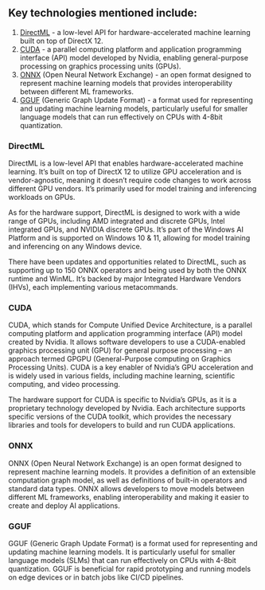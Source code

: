## Key technologies mentioned include:
 
1. [DirectML](https://learn.microsoft.com/windows/ai/directml/dml?WT.mc_id=aiml-138114-kinfeylo) - a low-level API for hardware-accelerated machine learning built on top of DirectX 12.
2. [CUDA](https://blogs.nvidia.com/blog/what-is-cuda-2/) - a parallel computing platform and application programming interface (API) model developed by Nvidia, enabling general-purpose processing on graphics processing units (GPUs).
3. [ONNX](https://onnx.ai/) (Open Neural Network Exchange) - an open format designed to represent machine learning models that provides interoperability between different ML frameworks.
4. [GGUF](https://github.com/ggerganov/ggml/blob/master/docs/gguf.md) (Generic Graph Update Format) - a format used for representing and updating machine learning models, particularly useful for smaller language models that can run effectively on CPUs with 4-8bit quantization.

 
### DirectML 
DirectML is a low-level API that enables hardware-accelerated machine learning. It’s built on top of DirectX 12 to utilize GPU acceleration and is vendor-agnostic, meaning it doesn’t require code changes to work across different GPU vendors. It’s primarily used for model training and inferencing workloads on GPUs.
 
As for the hardware support, DirectML is designed to work with a wide range of GPUs, including AMD integrated and discrete GPUs, Intel integrated GPUs, and NVIDIA discrete GPUs. It’s part of the Windows AI Platform and is supported on Windows 10 & 11, allowing for model training and inferencing on any Windows device.
 
There have been updates and opportunities related to DirectML, such as supporting up to 150 ONNX operators and being used by both the ONNX runtime and WinML. It’s backed by major Integrated Hardware Vendors (IHVs), each implementing various metacommands.
 
### CUDA 
CUDA, which stands for Compute Unified Device Architecture, is a parallel computing platform and application programming interface (API) model created by Nvidia. It allows software developers to use a CUDA-enabled graphics processing unit (GPU) for general purpose processing – an approach termed GPGPU (General-Purpose computing on Graphics Processing Units). CUDA is a key enabler of Nvidia’s GPU acceleration and is widely used in various fields, including machine learning, scientific computing, and video processing.
 
The hardware support for CUDA is specific to Nvidia’s GPUs, as it is a proprietary technology developed by Nvidia. Each architecture supports specific versions of the CUDA toolkit, which provides the necessary libraries and tools for developers to build and run CUDA applications.
 
### ONNX 
ONNX (Open Neural Network Exchange) is an open format designed to represent machine learning models. It provides a definition of an extensible computation graph model, as well as definitions of built-in operators and standard data types. ONNX allows developers to move models between different ML frameworks, enabling interoperability and making it easier to create and deploy AI applications.
 
### GGUF 
GGUF (Generic Graph Update Format) is a format used for representing and updating machine learning models. It is particularly useful for smaller language models (SLMs) that can run effectively on CPUs with 4-8bit quantization. GGUF is beneficial for rapid prototyping and running models on edge devices or in batch jobs like CI/CD pipelines.
